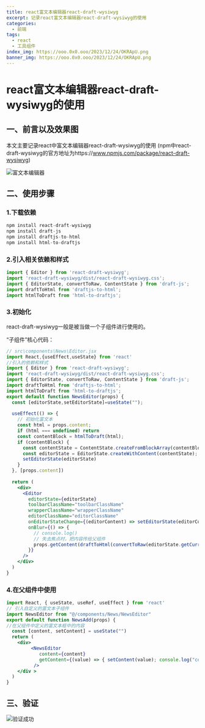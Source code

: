 ```yaml
---
title: react富文本编辑器react-draft-wysiwyg
excerpt: 记录react富文本编辑器react-draft-wysiwyg的使用
categories: 
  - 前端
tags: 
  - react
  - 工具组件
index_img: https://ooo.0x0.ooo/2023/12/24/OKRApU.png
banner_img: https://ooo.0x0.ooo/2023/12/24/OKRApU.png
---
```

# react富文本编辑器react-draft-wysiwyg的使用

## 一、前言以及效果图

本文主要记录react中富文本编辑器react-draft-wysiwyg的使用
(npm中react-draft-wysiwyg的官方地址为https://www.npmjs.com/package/react-draft-wysiwyg)

![富文本编辑器](https://ooo.0x0.ooo/2023/12/24/OKR1nt.png)

## 二、使用步骤

### 1.下载依赖

```jsx
npm install react-draft-wysiwyg
npm install draft-js
npm install draftjs-to-html
npm install html-to-draftjs
```

### 2.引入相关依赖和样式

```jsx
import { Editor } from 'react-draft-wysiwyg';
import 'react-draft-wysiwyg/dist/react-draft-wysiwyg.css';
import { EditorState, convertToRaw, ContentState } from 'draft-js';
import draftToHtml from 'draftjs-to-html';
import htmlToDraft from 'html-to-draftjs';
```

### 3.初始化

react-draft-wysiwyg一般是被当做一个子组件进行使用的。

“子组件”核心代码：

```jsx
// src\components\News\Editor.jsx
import React,{useEffect,useState} from 'react'
//引入的依赖和样式
import { Editor } from 'react-draft-wysiwyg';
import 'react-draft-wysiwyg/dist/react-draft-wysiwyg.css';
import { EditorState, convertToRaw, ContentState } from 'draft-js';
import draftToHtml from 'draftjs-to-html';
import htmlToDraft from 'html-to-draftjs';
export default function NewsEditor(props) {
  const [editorState,setEditorState]=useState("");
    
  useEffect(() => {
    // 初始化富文本
    const html = props.content;
    if (html === undefined) return
    const contentBlock = htmlToDraft(html);
    if (contentBlock) {
      const contentState = ContentState.createFromBlockArray(contentBlock.contentBlocks);
      const editorState = EditorState.createWithContent(contentState);
      setEditorState(editorState)
    }
  }, [props.content])
    
  return (
    <div>
      <Editor
        editorState={editorState}
        toolbarClassName="toolbarClassName"
        wrapperClassName="wrapperClassName"
        editorClassName="editorClassName"
        onEditorStateChange={(editorContent) => setEditorState(editorContent)}
        onBlur={() => {
          // console.log()
          // 失去焦点时，把内容传给父组件
          props.getContent(draftToHtml(convertToRaw(editorState.getCurrentContent())));
        }}
      />
    </div>
  )
}

```

### 4.在父组件中使用

```jsx
import React, { useState, useRef, useEffect } from 'react'
// 引入自定义的富文本子组件
import NewsEditor from "@/components/News/NewsEditor"
export default function NewsAdd(props) {
//在父组件中定义的富文本框中的内容
  const [content, setContent] = useState("")
  return (
    <div>
         <NewsEditor
            content={content}
            getContent={(value) => { setContent(value); console.log("content", content); }}
          />
    </div >
  )
}

```

## 三、验证

![验证成功](https://ooo.0x0.ooo/2023/12/24/OKRN6j.png)